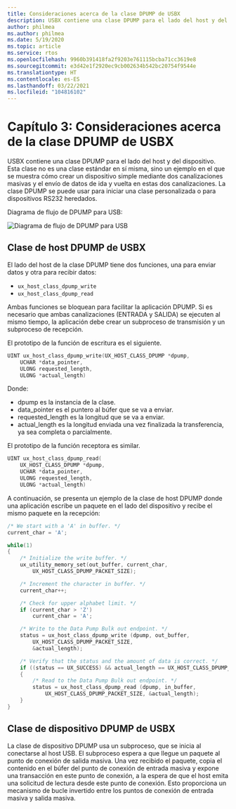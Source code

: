 ```yaml
---
title: Consideraciones acerca de la clase DPUMP de USBX
description: USBX contiene una clase DPUMP para el lado del host y del dispositivo.
author: philmea
ms.author: philmea
ms.date: 5/19/2020
ms.topic: article
ms.service: rtos
ms.openlocfilehash: 9960b391418fa2f9203e761115bcba71cc3619e8
ms.sourcegitcommit: e3d42e1f2920ec9cb002634b542bc20754f9544e
ms.translationtype: HT
ms.contentlocale: es-ES
ms.lasthandoff: 03/22/2021
ms.locfileid: "104816102"
---
```

# <a name="chapter-3-usbx-dpump-class-considerations"></a>Capítulo 3: Consideraciones acerca de la clase DPUMP de USBX

USBX contiene una clase DPUMP para el lado del host y del dispositivo. Esta clase no es una clase estándar en sí misma, sino un ejemplo en el que se muestra cómo crear un dispositivo simple mediante dos canalizaciones masivas y el envío de datos de ida y vuelta en estas dos canalizaciones. La clase DPUMP se puede usar para iniciar una clase personalizada o para dispositivos RS232 heredados.

Diagrama de flujo de DPUMP para USB:

![Diagrama de flujo de DPUMP para USB](./media/usbx-host-stack-supplemental/usb-dpump-flow-chart.png)

## <a name="usbx-dpump-host-class"></a>Clase de host DPUMP de USBX

El lado del host de la clase DPUMP tiene dos funciones, una para enviar datos y otra para recibir datos:

- `ux_host_class_dpump_write`
- `ux_host_class_dpump_read`

Ambas funciones se bloquean para facilitar la aplicación DPUMP. Si es necesario que ambas canalizaciones (ENTRADA y SALIDA) se ejecuten al mismo tiempo, la aplicación debe crear un subproceso de transmisión y un subproceso de recepción.

El prototipo de la función de escritura es el siguiente.

```C
UINT ux_host_class_dpump_write(UX_HOST_CLASS_DPUMP *dpump,
    UCHAR *data_pointer,
    ULONG requested_length,  
    ULONG *actual_length)
```

Donde:

- dpump es la instancia de la clase.
- data_pointer es el puntero al búfer que se va a enviar.
- requested_length es la longitud que se va a enviar.
- actual_length es la longitud enviada una vez finalizada la transferencia, ya sea completa o parcialmente.

El prototipo de la función receptora es similar.

```C
UINT ux_host_class_dpump_read(
    UX_HOST_CLASS_DPUMP *dpump,
    UCHAR *data_pointer,
    ULONG requested_length,
    ULONG *actual_length)
```

A continuación, se presenta un ejemplo de la clase de host DPUMP donde una aplicación escribe un paquete en el lado del dispositivo y recibe el mismo paquete en la recepción:

```C
/* We start with a 'A' in buffer. */
current_char = 'A';

while(1)
{
    /* Initialize the write buffer. */
    ux_utility_memory_set(out_buffer, current_char,
        UX_HOST_CLASS_DPUMP_PACKET_SIZE);

    /* Increment the character in buffer. */
    current_char++;

    /* Check for upper alphabet limit. */
    if (current_char > 'Z')
        current_char = 'A';

    /* Write to the Data Pump Bulk out endpoint. */
    status = ux_host_class_dpump_write (dpump, out_buffer,
        UX_HOST_CLASS_DPUMP_PACKET_SIZE,
        &actual_length);

    /* Verify that the status and the amount of data is correct. */
    if ((status == UX_SUCCESS) && actual_length == UX_HOST_CLASS_DPUMP_PACKET_SIZE)
    {
        /* Read to the Data Pump Bulk out endpoint. */
        status = ux_host_class_dpump_read (dpump, in_buffer,
            UX_HOST_CLASS_DPUMP_PACKET_SIZE, &actual_length);
    }
}
```

## <a name="usbx-dpump-device-class"></a>Clase de dispositivo DPUMP de USBX

La clase de dispositivo DPUMP usa un subproceso, que se inicia al conectarse al host USB. El subproceso espera a que llegue un paquete al punto de conexión de salida masiva. Una vez recibido el paquete, copia el contenido en el búfer del punto de conexión de entrada masiva y expone una transacción en este punto de conexión, a la espera de que el host emita una solicitud de lectura desde este punto de conexión. Esto proporciona un mecanismo de bucle invertido entre los puntos de conexión de entrada masiva y salida masiva.
